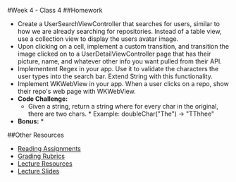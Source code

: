 #Week 4 - Class 4
##Homework
* Create a UserSearchViewController that searches for users, similar to how we are already searching for repositories. Instead of a table view, use a collection view to display the users avatar image.
* Upon clicking on a cell, implement a custom transition, and transition the image clicked on to a UserDetailViewController page that has their picture, name, and whatever other info you want pulled from their API.
* Implementent Regex in your app. Use it to validate the characters the user types into the search bar. Extend String with this functionality.
* Implement WKWebView in your app. When a user clicks on a repo, show their repo's web page with WKWebView.
* **Code Challenge:**
	* Given a string, return a string where for every char in the original, there are two chars.
			* Example: doubleChar("The") → "TThhee"
* **Bonus:**
	*

##Other Resources
* [Reading Assignments](../../Resources/ra-grading-standard/)
* [Grading Rubrics](../../Resources/)
* [Lecture Resources](lecture/)
* [Lecture Slides](https://www.icloud.com/keynote/000Vnupniof5kjIAAtdhKUTTw#Week4-Class4)
